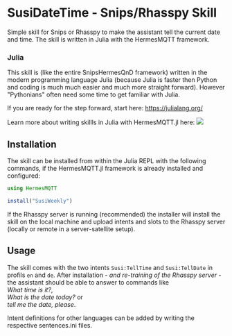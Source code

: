 # SusiDateTime - Snips/Rhasspy Skill

Simple skill for Snips or Rhasspy to make the assistant tell 
the current date and time.
The skill is written in Julia with the HermesMQTT framework.

### Julia

This skill is (like the entire SnipsHermesQnD framework) written in the
modern programming language Julia (because Julia is faster
then Python and coding is much much easier and much more straight forward).
However "Pythonians" often need some time to get familiar with Julia.

If you are ready for the step forward, start here: https://julialang.org/

Learn more about writing skillls in Julia with HermesMQTT.jl here: 
 [![](https://img.shields.io/badge/docs-latest-blue.svg)](https://andreasdominik.github.io/HermesMQTT.jl/dev)


## Installation

The skill can be installed from within the Julia REPL with the following
commands, if the HermesMQTT.jl framework is already installed 
and configured:

```julia
using HermesMQTT

install("SusiWeekly")
```

If the Rhasspy server is running (recommended) the installer will
install the skill on the local machine and upload intents and slots
to the Rhasspy server (locally or remote in a server-satellite setup).

## Usage

The skill comes with the two intents `Susi:TellTime` and `Susi:TellDate` 
in profils `en` and `de`.
After installation - *and re-training of the Rhasspy server* - the 
assistant should be able to answer to commands like     
*What time is it?*,    
*What is the date today?* or   
*tell me the date, please*.

Intent definitions for other languages can be added by writing the respective 
sentences.ini files.


